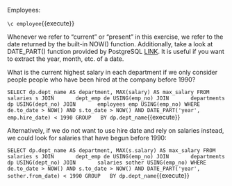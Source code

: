 Employees:

``\c employee``{{execute}}


Whenever we refer to “current” or “present” in this exercise, we refer to the date returned by the built-in NOW() function. Additionally, take a look at DATE_PART() function provided by PostgreSQL [LINK](https://www.postgresql.org/docs/9.5/functions-datetime.html). It is useful if you want to extract the year, month, etc. of a date.

What is the current highest salary in each department if we only consider people people who have been hired at the company before 1990?


``
SELECT dp.dept_name AS department, MAX(salary) AS max_salary
FROM     salaries s
JOIN       dept_emp de USING(emp_no)
JOIN       departments dp USING(dept_no)
JOIN       employees emp USING(emp_no)
WHERE  de.to_date > NOW()
                AND s.to_date > NOW()
                AND DATE_PART('year', emp.hire_date) < 1990
GROUP   BY dp.dept_name
``{{execute}}


Alternatively, if we do not want to use hire date and rely on salaries instead, we could look for salaries that have begun before 1990:

``
SELECT dp.dept_name AS department, MAX(s.salary) AS max_salary
FROM     salaries s
JOIN       dept_emp de USING(emp_no)
JOIN       departments dp USING(dept_no)
JOIN       salaries sother USING(emp_no)
WHERE  de.to_date > NOW()
                AND s.to_date > NOW()
                AND DATE_PART('year', sother.from_date) < 1990
GROUP   BY dp.dept_name
``{{execute}}
